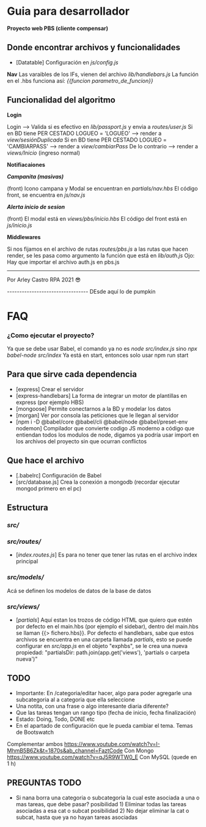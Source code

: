 # Guia para desarrollador

**Proyecto web PBS (cliente compensar)**

## Donde encontrar archivos y funcionalidades

- [Datatable] Configuración en _js/config.js_

**Nav**
Las varaibles de los IFs, vienen del archivo _lib/handlebars.js_
La función en el .hbs funciona así: _{{funcion parametro_de_funcion}}_

## Funcionalidad del algoritmo

**Login**

Login --> Valida si es efectivo en _lib/passport.js_ y envia a _routes/user.js_
Si en BD tiene PER CESTADO LOGUEO = 'LOGUEO' --> render a _view/sesiónDuplicada_
Si en BD tiene PER CESTADO LOGUEO = 'CAMBIARPASS' --> render a _view/cambiarPass_
De lo contrario --> render a _views/Inicio_ (ingreso normal)

**Notifiacaiones**

**_Campanita (masivas)_**

(front) Icono campana y Modal se encuentran en _partials/nav.hbs_
El código front, se encuentra en _js/nav.js_

**_Alerta inicio de sesion_**

(front) El modal está en _views/pbs/inicio.hbs_
El código del front está en _js/inicio.js_

**Middlewares**

Si nos fijamos en el archivo de rutas _routes/pbs.js_ a las rutas que hacen render, se les pasa como argumento la función que está en _lib/auth.js_
Ojo: Hay que importar el archivo auth.js en pbs.js

---

Por Arley Castro RPA 2021 😎

--------------------------------- DEsde aquí lo de pumpkin

# FAQ

### ¿Como ejecutar el proyecto?

Ya que se debe usar Babel, el comando ya no es _node src/index.js_ sino _npx babel-node src/index_
Ya está en start, entonces solo usar npm run start

## Para que sirve cada dependencia

- [express] Crear el servidor
- [express-handlebars] La forma de integrar un motor de plantillas en express (por ejemplo HBS)
- [mongoose] Permite conectarnos a la BD y modelar los datos
- [morgan] Ver por consola las peticiones que le llegan al servidor
- [npm i -D @babel/core @babel/cli @babel/node @babel/preset-env nodemon] Compilador que convierte codigo JS moderno a código que entiendan todos los modulos de node, digamos ya podría usar import en los archivos del proyecto sin que ocurran conflictos

## Que hace el archivo

- [.babelrc] Configuración de Babel
- [src/database.js] Crea la conexión a mongodb (recordar ejecutar mongod primero en el pc)

## Estructura

### _src/_

### _src/routes/_

- [_index.routes.js_] Es para no tener que tener las rutas en el archivo index principal

### _src/models/_

Acá se definen los modelos de datos de la base de datos

### _src/views/_

- [_partials_] Aquí estan los trozos de código HTML que quiero que estén por defecto en el main.hbs (por ejemplo el sidebar), dentro del main.hbs se llaman {{> fichero.hbs}}. Por defecto el handlebars, sabe que estos archivos se encuentra en una carpeta llamada _partials_, esto se puede configurar en _src/app.js_ en el objeto "exphbs", se le crea una nueva propiedad: "partialsDir: path.join(app.get('views'), 'partials o carpeta nueva')"

## TODO

- Importante: En /categoria/editar hacer, algo para poder agregarle una subcategoria al a categoria que ella seleccione
- Una notita, con una frase o algo interesante diaria diferente?
- Que las tareas tengan un rango tipo (fecha de inicio, fecha finalización)
- Estado: Doing, Todo, DONE etc
- En el apartado de configuración que le pueda cambiar el tema. Temas de Bootswatch

Complementar ambos
https://www.youtube.com/watch?v=I-MhmB5B6Zk&t=1870s&ab_channel=FaztCode Con Mongo
https://www.youtube.com/watch?v=qJ5R9WTW0_E Con MySQL (quede en 1 h)

## PREGUNTAS TODO

- Si nana borra una categoria o subcategoria la cual este asociada a una o mas tareas, que debe pasar?
  posibilidad 1) Eliminar todas las tareas asociadas a esa cat o subcat
  posibilidad 2) No dejar eliminar la cat o subcat, hasta que ya no hayan tareas asociadas

